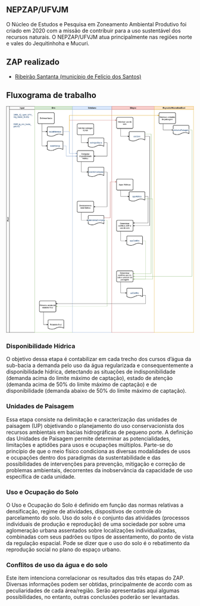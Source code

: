## NEPZAP/UFVJM

O Núcleo de Estudos e Pesquisa em Zoneamento Ambiental Produtivo foi criado em 2020 com a missão de contribuir para a uso sustentável dos recursos naturais. O NEPZAP/UFVJM atua principalmente nas regiões norte e vales do Jequitinhoha e Mucuri.

## ZAP realizado

- [Ribeirão Santanta (município de Felício dos Santos)](https://gorgens.github.io/nepzap/ribSantana/ribSantana)

## Fluxograma de trabalho

![](img/fluxo_trabalho.png)

### Disponibilidade Hídrica

O objetivo dessa etapa é contabilizar em cada trecho dos cursos d’água da sub-bacia a demanda pelo uso da água regularizada e consequentemente a disponibilidade hídrica, detectando as situações de indisponibilidade (demanda acima do limite máximo de captação), estado de atenção (demanda acima de 50% do limite máximo de captação) e de disponibilidade (demanda abaixo de 50% do limite máximo de captação).

### Unidades de Paisagem

Essa etapa consiste na delimitação e caracterização das unidades de paisagem (UP) objetivando o planejamento do uso conservacionista dos recursos ambientais em bacias hidrográficas de pequeno porte. A definição das Unidades de Paisagem permite determinar as potencialidades, limitações e aptidões para usos e ocupações múltiplos. Parte-se do princípio de que o meio físico condiciona as diversas modalidades de usos e ocupações dentro dos paradigmas da sustentabilidade e das possibilidades de intervenções para prevenção, mitigação e correção de problemas ambientais, decorrentes da inobservância da capacidade de uso específica de cada unidade.

### Uso e Ocupação do Solo

O Uso e Ocupação do Solo é definido em função das normas relativas a densificação, regime de atividades, dispositivos de controle do parcelamento do solo. Uso do solo é o conjunto das atividades (processos individuais de produção e reprodução) de uma sociedade por sobre uma aglomeração urbana assentados sobre localizações individualizadas, combinadas com seus padrões ou tipos de assentamento, do ponto de vista da regulação espacial. Pode se dizer que o uso do solo é o rebatimento da reprodução social no plano do espaço urbano.

### Conflitos de uso da água e do solo

Este item intenciona correlacionar os resultados das três etapas do ZAP. Diversas informações podem ser obtidas, principalmente de acordo com as peculiaridades de cada área/região. Serão apresentadas aqui algumas possibilidades, no entanto, outras conclusões poderão ser levantadas.
